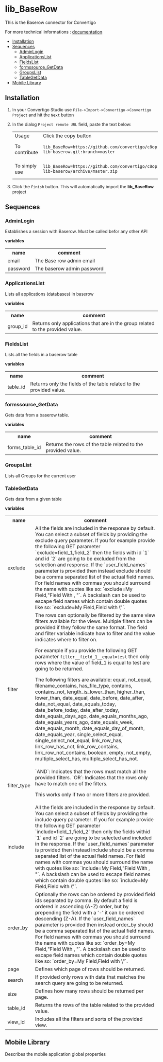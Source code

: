 


# lib_BaseRow

This is the Baserow connector for Convertigo


For more technical informations : [documentation](./project.md)

- [Installation](#installation)
- [Sequences](#sequences)
    - [AdminLogin](#adminlogin)
    - [ApplicationsList](#applicationslist)
    - [FieldsList](#fieldslist)
    - [formssource_GetData](#formssource_getdata)
    - [GroupsList](#groupslist)
    - [TableGetData](#tablegetdata)
- [Mobile Library](#mobile-library)


## Installation

1. In your Convertigo Studio use `File->Import->Convertigo->Convertigo Project` and hit the `Next` button
2. In the dialog `Project remote URL` field, paste the text below:
   <table>
     <tr><td>Usage</td><td>Click the copy button</td></tr>
     <tr><td>To contribute</td><td>

     ```
     lib_BaseRow=https://github.com/convertigo/c8oprj-lib-baserow.git:branch=master
     ```
     </td></tr>
     <tr><td>To simply use</td><td>

     ```
     lib_BaseRow=https://github.com/convertigo/c8oprj-lib-baserow/archive/master.zip
     ```
     </td></tr>
    </table>
3. Click the `Finish` button. This will automatically import the __lib_BaseRow__ project


## Sequences

### AdminLogin

Establishes a session with Baserow. Must be called befor any other API

**variables**

<table>
<tr>
<th>name</th><th>comment</th>
</tr>
<tr>
<td>email</td><td>The Base row admin email</td>
</tr>
<tr>
<td>password</td><td>The baserow admin password</td>
</tr>
</table>

### ApplicationsList

Lists all applications (databases) in baserow

**variables**

<table>
<tr>
<th>name</th><th>comment</th>
</tr>
<tr>
<td>group_id</td><td>Returns only applications that are in the group related to the provided value.</td>
</tr>
</table>

### FieldsList

Lists all the fields in a baserow table

**variables**

<table>
<tr>
<th>name</th><th>comment</th>
</tr>
<tr>
<td>table_id</td><td>Returns only the fields of the table related to the provided value.</td>
</tr>
</table>

### formssource_GetData

Gets data from a baserow table.


**variables**

<table>
<tr>
<th>name</th><th>comment</th>
</tr>
<tr>
<td>forms_table_id</td><td>Returns the rows of the table related to the provided value.</td>
</tr>
</table>

### GroupsList

Lists all Groups for the current user

### TableGetData

Gets data from a given table

**variables**

<table>
<tr>
<th>name</th><th>comment</th>
</tr>
<tr>
<td>exclude</td><td>All the fields are included in the response by default. You can select a subset of fields by providing the exclude query parameter. If you for example provide the following GET parameter `exclude=field_1,field_2` then the fields with id `1` and id `2` are going to be excluded from the selection and response. If the `user_field_names` parameter is provided then instead exclude should be a comma separated list of the actual field names. For field names with commas you should surround the name with quotes like so: `exclude=My Field,"Field With , "`. A backslash can be used to escape field names which contain double quotes like so: `exclude=My Field,Field with \"`.</td>
</tr>
<tr>
<td>filter</td><td>The rows can optionally be filtered by the same view filters available for the views. Multiple filters can be provided if they follow the same format. The field and filter variable indicate how to filter and the value indicates where to filter on.

For example if you provide the following GET parameter `filter__field_1__equal=test` then only rows where the value of field_1 is equal to test are going to be returned.

The following filters are available: equal, not_equal, filename_contains, has_file_type, contains, contains_not, length_is_lower_than, higher_than, lower_than, date_equal, date_before, date_after, date_not_equal, date_equals_today, date_before_today, date_after_today, date_equals_days_ago, date_equals_months_ago, date_equals_years_ago, date_equals_week, date_equals_month, date_equals_day_of_month, date_equals_year, single_select_equal, single_select_not_equal, link_row_has, link_row_has_not, link_row_contains, link_row_not_contains, boolean, empty, not_empty, multiple_select_has, multiple_select_has_not.</td>
</tr>
<tr>
<td>filter_type</td><td>`AND`: Indicates that the rows must match all the provided filters.
`OR`: Indicates that the rows only have to match one of the filters.

This works only if two or more filters are provided.</td>
</tr>
<tr>
<td>include</td><td>All the fields are included in the response by default. You can select a subset of fields by providing the include query parameter. If you for example provide the following GET parameter `include=field_1,field_2` then only the fields withid `1` and id `2` are going to be selected and included in the response. If the `user_field_names` parameter is provided then instead include should be a comma separated list of the actual field names. For field names with commas you should surround the name with quotes like so: `include=My Field,"Field With , "`. A backslash can be used to escape field names which contain double quotes like so: `include=My Field,Field with \"`.</td>
</tr>
<tr>
<td>order_by</td><td>Optionally the rows can be ordered by provided field ids separated by comma. By default a field is ordered in ascending (A-Z) order, but by prepending the field with a '-' it can be ordered descending (Z-A). If the `user_field_names` parameter is provided then instead order_by should be a comma separated list of the actual field names. For field names with commas you should surround the name with quotes like so: `order_by=My Field,"Field With , "`. A backslash can be used to escape field names which contain double quotes like so: `order_by=My Field,Field with \"`.</td>
</tr>
<tr>
<td>page</td><td>Defines which page of rows should be returned.</td>
</tr>
<tr>
<td>search</td><td>If provided only rows with data that matches the search query are going to be returned.</td>
</tr>
<tr>
<td>size</td><td>Defines how many rows should be returned per page.</td>
</tr>
<tr>
<td>table_id</td><td>Returns the rows of the table related to the provided value.</td>
</tr>
<tr>
<td>view_id</td><td>Includes all the filters and sorts of the provided view.</td>
</tr>
</table>

## Mobile Library

Describes the mobile application global properties



